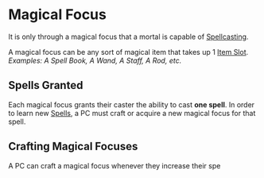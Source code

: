 # Magical Focus

It is only through a magical focus that a mortal is capable of [Spellcasting](Spellcasting.md).

A magical focus can be any sort of magical item that takes up 1 [Item Slot](../../Player%20Characters/Derived%20Statistics/Item%20Slots.md).
*Examples: A Spell Book, A Wand, A Staff, A Rod, etc.*

## Spells Granted

Each magical focus grants their caster the ability to cast **one spell**. In order to learn new [Spells](Spells.md), a PC must craft or acquire a new magical focus for that spell.

## Crafting Magical Focuses
A PC can craft a magical focus whenever they increase their spe